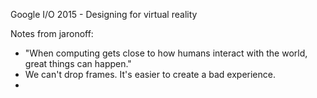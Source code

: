 Google I/O 2015 - Designing for virtual reality

Notes from jaronoff:

- "When computing gets close to how humans interact with the world, great things can happen."
- We can't drop frames. It's easier to create a bad experience.
- 